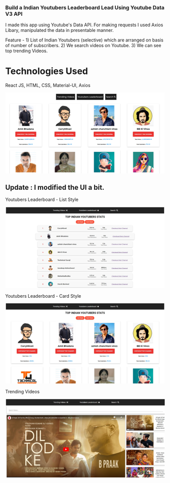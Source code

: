 ### Build a Indian Youtubers Leaderboard Lead Using Youtube Data V3 API

I made this app using Youtube's Data API. For making requests I used Axios Libary, manipulated the data in presentable manner.

Feature - 1) List of Indian Youtubers (selective) which are arranged on basis of number of subscribers.   2) We search videos on Youtube. 3) We can see top trending Videos.

# Technologies Used
React JS, HTML, CSS, Material-UI, Axios

![Image of Project](https://github.com/callmemonky/youtube-statistics/blob/master/src/readme.jpg)


## Update : I modified the UI a bit.

Youtubers Leaderboard - List Style

![Image of Project](https://github.com/callmemonky/youtube-statistics/blob/master/src/Update%201.jpg)

Youtubers Leaderboard - Card Style

![Image of Project](https://github.com/callmemonky/youtube-statistics/blob/master/src/Update%202.jpg)

Trending Videos

![Image of Project](https://github.com/callmemonky/youtube-statistics/blob/master/src/Update%203.jpg)

